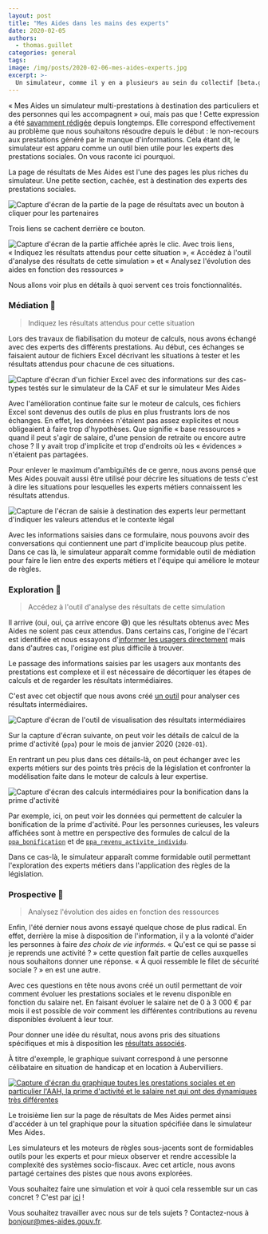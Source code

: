```yaml
---
layout: post
title: "Mes Aides dans les mains des experts"
date: 2020-02-05
authors:
  - thomas.guillet
categories: general
tags:
image: /img/posts/2020-02-06-mes-aides-experts.jpg
excerpt: >-
  Un simulateur, comme il y en a plusieurs au sein du collectif [beta.gouv.fr](https://beta.gouv.fr), peut être vu comme la partie émergée de l'iceberg du [moteur de règles sous-jacent](/dinsic/2020/01/22/coder-la-legislation-au-benefice-des-citoyens/). Voyons quelques fonctionnalités qui dépassent les objectifs initiaux de [mes-aides.gouv.fr](https://mes-aides.gouv.fr).
---
```


«&nbsp;Mes Aides un simulateur multi-prestations à destination des particuliers et des personnes qui les accompagnent » oui, mais pas que&nbsp;! Cette expression a été [savamment rédigée](/general/2017/07/21/comment-choisir-vocabulaire-proposition-valeur) depuis longtemps. Elle correspond effectivement au problème que nous souhaitons résoudre depuis le début&nbsp;: le non-recours aux prestations généré par le manque d'informations. Cela étant dit, le simulateur est apparu comme un outil bien utile pour les experts des prestations sociales. On vous raconte ici pourquoi.

La page de résultats de Mes Aides est l'une des pages les plus riches du simulateur. Une petite section, cachée, est à destination des experts des prestations sociales.

![Capture d'écran de la partie de la page de résultats avec un bouton à cliquer pour les partenaires](/img/posts/2020-02-06-mes-aides-experts/Capture_bouton.png)

Trois liens se cachent derrière ce bouton. 

![Capture d'écran de la partie affichée après le clic. Avec trois liens, «&nbsp;Indiquez les résultats attendus pour cette situation&nbsp;», «&nbsp;Accédez à l'outil d'analyse des résultats de cette simulation&nbsp;» et «&nbsp;Analysez l'évolution des aides en fonction des ressources&nbsp;»](/img/posts/2020-02-06-mes-aides-experts/Capture_liens.png)

Nous allons voir plus en détails à quoi servent ces trois fonctionnalités.


### Médiation 🤨

> Indiquez les résultats attendus pour cette situation

Lors des travaux de fiabilisation du moteur de calculs, nous avons échangé avec des experts des différents prestations. Au début, ces échanges se faisaient autour de fichiers Excel décrivant les situations à tester et les résultats attendus pour chacune de ces situations.

![Capture d'écran d'un fichier Excel avec des informations sur des cas-types testés sur le simulateur de la CAF et sur le simulateur Mes Aides](/img/posts/2020-02-06-mes-aides-experts/excel_dhup.png)

Avec l'amélioration continue faite sur le moteur de calculs, ces fichiers Excel sont devenus des outils de plus en plus frustrants lors de nos échanges. En effet, les données n'étaient pas assez explicites et nous obligeaient à faire trop d'hypothèses. Que signifie «&nbsp;base ressources&nbsp;» quand il peut s'agir de salaire, d'une pension de retraite ou encore autre chose&nbsp;? Il y avait trop d'implicite et trop d'endroits où les «&nbsp;évidences&nbsp;» n'étaient pas partagées.

Pour enlever le maximum d'ambiguïtés de ce genre, nous avons pensé que Mes Aides pouvait aussi être utilisé pour décrire les situations de tests c'est à dire les situations pour lesquelles les experts métiers connaissent les résultats attendus.

![Capture de l'écran de saisie à destination des experts leur permettant d'indiquer les valeurs attendus et le contexte légal](/img/posts/2020-02-06-mes-aides-experts/Capture_resultats_attendus.png)

Avec les informations saisies dans ce formulaire, nous pouvons avoir des conversations qui contiennent une part d'implicite beaucoup plus petite. Dans ce cas là, le simulateur apparaît comme formidable outil de médiation pour faire le lien entre des experts métiers et l'équipe qui améliore le moteur de règles.


### Exploration 🧐

> Accédez à l'outil d'analyse des résultats de cette simulation

Il arrive (oui, oui, ça arrive encore 😅) que les résultats obtenus avec Mes Aides ne soient pas ceux attendus. Dans certains cas, l'origine de l'écart est identifiée et nous essayons d'[informer les usagers directement](/general/2020/01/01/mes-aides-amelioration-continue/#vous-ou-votre-conjoint-%C3%AAtes-propri%C3%A9taire-de-votre-logement-principal-ou-%C3%AAtes-log%C3%A9s-gratuitement) mais dans d'autres cas, l'origine est plus difficile à trouver.

Le passage des informations saisies par les usagers aux montants des prestations est complexe et il est nécessaire de décortiquer les étapes de calculs et de regarder les résultats intermédiaires.

C'est avec cet objectif que nous avons créé [un outil](https://betagouv.github.io/openfisca-tracer) pour analyser ces résultats intermédiaires.

![Capture d'écran de l'outil de visualisation des résultats intermédiaires](/img/posts/2020-02-06-mes-aides-experts/tracer.png)

Sur la capture d'écran suivante, on peut voir les détails de calcul de la prime d'activité (`ppa`) pour le mois de janvier 2020 (`2020-01`).

En rentrant un peu plus dans ces détails-là, on peut échanger avec les experts métiers sur des points très précis de la législation et confronter la modélisation faite dans le moteur de calculs à leur expertise.

![Capture d'écran des calculs intermédiaires pour la bonification dans la prime d'activité](/img/posts/2020-02-06-mes-aides-experts/tracer_ppa_bonification.png)

Par exemple, ici, on peut voir les données qui permettent de calculer la bonification de la prime d'activité. Pour les personnes curieuses, les valeurs affichées sont à mettre en perspective des formules de calcul de la [`ppa_bonification`](https://github.com/openfisca/openfisca-france/blob/master/openfisca_france/model/prestations/minima_sociaux/ppa.py#L328-L346) et de [`ppa_revenu_activite_individu`](https://github.com/openfisca/openfisca-france/blob/master/openfisca_france/model/prestations/minima_sociaux/ppa.py#L143-L178).

Dans ce cas-là, le simulateur apparaît comme formidable outil permettant l'exploration des experts métiers dans l'application des règles de la législation.


### Prospective 🤯

> Analysez l'évolution des aides en fonction des ressources

Enfin, l'été dernier nous avons essayé quelque chose de plus radical. En effet, derrière la mise à disposition de l'information, il y a la volonté d'aider les personnes à faire _des choix de vie informés_. «&nbsp;Qu'est ce qui se passe si je reprends une activité&nbsp;?&nbsp;» cette question fait partie de celles auxquelles nous souhaitons donner une réponse. «&nbsp;À quoi ressemble le filet de sécurité sociale&nbsp;?&nbsp;» en est une autre.

Avec ces questions en tête nous avons créé un outil permettant de voir comment évoluer les prestations sociales et le revenu disponible en fonction du salaire net. En faisant évoluer le salaire net de 0 à 3&nbsp;000&nbsp;€ par mois il est possible de voir comment les différentes contributions au revenu disponibles évoluent à leur tour.

Pour donner une idée du résultat, nous avons pris des situations spécifiques et mis à disposition les [résultats associés](https://betagouv.github.io/mes-aides-changent/).

À titre d'exemple, le graphique suivant correspond à une personne célibataire en situation de handicap et en location à Aubervilliers.

[![Capture d'écran du graphique toutes les prestations sociales et en particulier l'AAH, la prime d'activité et le salaire net qui ont des dynamiques très différentes](/img/posts/2020-02-06-mes-aides-experts/prospective_rua.png)](https://betagouv.github.io/mes-aides-changent/graphique/?source=/mes-aides-changent/static/celibataire_handicap.json)

Le troisième lien sur la page de résultats de Mes Aides permet ainsi d'accéder à un tel graphique pour la situation spécifiée dans le simulateur Mes Aides.

Les simulateurs et les moteurs de règles sous-jacents sont de formidables outils pour les experts et pour mieux observer et rendre accessible la complexité des systèmes socio-fiscaux. Avec cet article, nous avons partagé certaines des pistes que nous avons explorées.

Vous souhaitez faire une simulation et voir à quoi cela ressemble sur un cas concret&nbsp;? C'est par [ici](https://mes-aides.gouv.fr/foyer/demandeur)&nbsp;!

Vous souhaitez travailler avec nous sur de tels sujets&nbsp;? Contactez-nous à [bonjour@mes-aides.gouv.fr](mailto:bonjour@mes-aides.gouv.fr).

